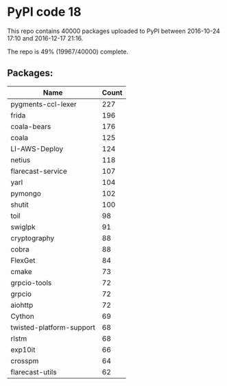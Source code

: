 # PyPI code 18

This repo contains 40000 packages uploaded to PyPI between 
2016-10-24 17:10 and 2016-12-17 21:16.

The repo is 49% (19967/40000) complete.

## Packages:

| Name  | Count |
| ----- | ----- |
| pygments-ccl-lexer | 227 |
| frida | 196 |
| coala-bears | 176 |
| coala | 125 |
| LI-AWS-Deploy | 124 |
| netius | 118 |
| flarecast-service | 107 |
| yarl | 104 |
| pymongo | 102 |
| shutit | 100 |
| toil | 98 |
| swiglpk | 91 |
| cryptography | 88 |
| cobra | 88 |
| FlexGet | 84 |
| cmake | 73 |
| grpcio-tools | 72 |
| grpcio | 72 |
| aiohttp | 72 |
| Cython | 69 |
| twisted-platform-support | 68 |
| rlstm | 68 |
| exp10it | 66 |
| crosspm | 64 |
| flarecast-utils | 62 |


